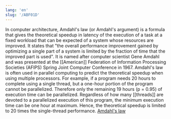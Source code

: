 ```yaml
---
lang: 'en'
slug: '/ABF01D'
---
```


In computer architecture, Amdahl's law (or Amdahl's argument) is a formula that gives the theoretical speedup in latency of the execution of a task at a fixed workload that can be expected of a system whose resources are improved. It states that "the overall performance improvement gained by optimizing a single part of a system is limited by the fraction of time that the improved part is used". It is named after computer scientist Gene Amdahl and was presented at the [[American]] Federation of Information Processing Societies (AFIPS) Spring Joint Computer Conference in 1967. Amdahl's law is often used in parallel computing to predict the theoretical speedup when using multiple processors. For example, if a program needs 20 hours to complete using a single thread, but a one-hour portion of the program cannot be parallelized. Therefore only the remaining 19 hours (p = 0.95) of execution time can be parallelized. Regardless of how many [[threads]] are devoted to a parallelized execution of this program, the minimum execution time can be one hour at maximum. Hence, the theoretical speedup is limited to 20 times the single-thread performance. [Amdahl's law](https://en.wikipedia.org/wiki/Amdahl%27s_law#:~:text=In%20computer%20architecture%2C%20Amdahl's%20law,system%20whose%20resources%20are%20improved.)
